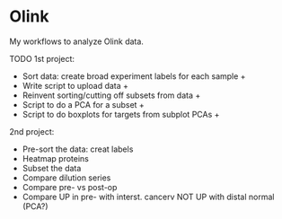 # Olink
My workflows to analyze Olink data.

TODO
1st project:
- Sort data: create broad experiment labels for each sample +
- Write script to upload data +
- Reinvent sorting/cutting off subsets from data +
- Script to do a PCA for a subset +
- Script to do boxplots for targets from subplot PCAs +

2nd project:
- Pre-sort the data: creat labels
- Heatmap proteins
- Subset the data
- Compare dilution series
- Compare pre- vs post-op
- Compare UP in pre- with interst. cancerv NOT UP with distal normal (PCA?)

